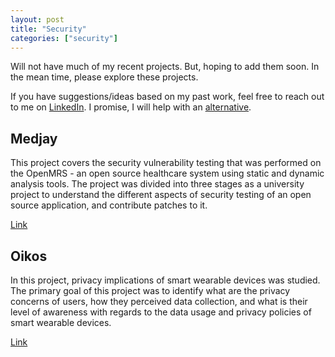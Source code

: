 ```yaml
---
layout: post
title: "Security"
categories: ["security"]
---
```


Will not have much of my recent projects. But, hoping to add them soon. In the mean time, please explore these projects. 

If you have suggestions/ideas based on my past work, feel free to reach out to me on [LinkedIn](https://www.linkedin.com/in/jubeen-shah/). I promise, I will help with an [alternative](https://github.com/jubeenshah/jubeenshah.github.io/projects/1#card-91078405). 

Medjay
------


This project covers the security vulnerability testing that was performed on the OpenMRS - an open source healthcare system using static and dynamic analysis tools. The project was divided into three stages as a university project to understand the different aspects of security testing of an open source application, and contribute patches to it.

[Link](/projects/security/2020/05/31/medjay.html)

Oikos
-----


In this project, privacy implications of smart wearable devices was studied. The primary goal of this project was to identify what are the privacy concerns of users, how they perceived data collection, and what is their level of awareness with regards to the data usage and privacy policies of smart wearable devices.

[Link](/projects/security/2019/12/31/00-oikos.html)